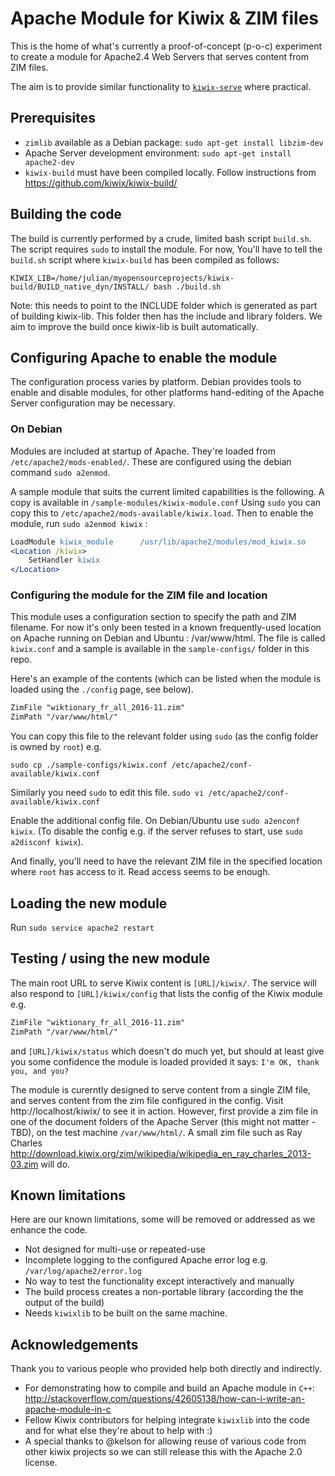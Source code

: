 # Apache Module for Kiwix & ZIM files
This is the home of what's currently a proof-of-concept (p-o-c) experiment to create a module for Apache2.4 Web Servers that serves content from ZIM files.

The aim is to provide similar functionality to [`kiwix-serve`](https://github.com/kiwix/kiwix-tools/tree/master/src/server "Kiwix Server source code") where practical. 
## Prerequisites
- `zimlib` available as a Debian package: `sudo apt-get install libzim-dev`
- Apache Server development environment: `sudo apt-get install apache2-dev`
- `kiwix-build` must have been compiled locally. Follow instructions from https://github.com/kiwix/kiwix-build/

## Building the code
The build is currently performed by a crude, limited bash script `build.sh`. The script requires `sudo` to install the module.
For now, You'll have to tell the `build.sh` script where `kiwix-build` has been compiled as follows:

`KIWIX_LIB=/home/julian/myopensourceprojects/kiwix-build/BUILD_native_dyn/INSTALL/ bash ./build.sh`

Note: this needs to point to the INCLUDE folder which is generated as part of building kiwix-lib. This folder then has the include and library folders. We aim to improve the build once kiwix-lib is built automatically.

## Configuring Apache to enable the module
The configuration process varies by platform. Debian provides tools to enable and disable modules, for other platforms hand-editing of the Apache Server configuration may be necessary.

### On Debian
Modules are included at startup of Apache. They're loaded from `/etc/apache2/mods-enabled/`. These are configured using the debian command `sudo a2enmod`. 

A sample module that suits the current limited capabilities is the following. A copy is available in `/sample-modules/kiwix-module.conf` Using `sudo` you can copy this to `/etc/apache2/mods-available/kiwix.load`. Then to enable the module, run `sudo a2enmod kiwix` :

```apache
LoadModule kiwix_module      /usr/lib/apache2/modules/mod_kiwix.so
<Location /kiwix>
    SetHandler kiwix
</Location>
```

### Configuring the module for the ZIM file and location
This module uses a configuration section to specify the path and ZIM filename. 
For now it's only been tested in a known frequently-used location on Apache running on Debian and Ubuntu : /var/www/html. 
The file is called `kiwix.conf` and a sample is available in the `sample-configs/` folder in this repo.

Here's an example of the contents (which can be listed when the module is loaded using the `./config` page, see below).

```apache
ZimFile "wiktionary_fr_all_2016-11.zim"
ZimPath "/var/www/html/"
```
You can copy this file to the relevant folder using `sudo` (as the config folder is owned by `root`) e.g.

`sudo cp ./sample-configs/kiwix.conf /etc/apache2/conf-available/kiwix.conf`

Similarly you need `sudo` to edit this file.
`sudo vi /etc/apache2/conf-available/kiwix.conf`

Enable the additional config file. On Debian/Ubuntu use `sudo a2enconf kiwix`. (To disable the config e.g. if the server refuses to start, use `sudo a2disconf kiwix`).

And finally, you'll need to have the relevant ZIM file in the specified location where `root` has access to it. Read access seems to be enough. 
 
## Loading the new module
Run `sudo service apache2 restart`

## Testing / using the new module
The main root URL to serve Kiwix content is `[URL]/kiwix/`. The service will also respond to `[URL]/kiwix/config` that lists the config of the Kiwix module e.g.

```apache
ZimFile "wiktionary_fr_all_2016-11.zim"
ZimPath "/var/www/html/"
```

and `[URL]/kiwix/status`
which doesn't do much yet, but should at least give you some confidence the module is loaded provided it says:
`I'm OK, thank you, and you?` 

The module is curerntly designed to serve content from a single ZIM file, and serves content from the zim file configured in the config. Visit http://localhost/kiwix/ to see it in action. However, first provide a zim file in one of the document folders of the Apache Server (this might not matter - TBD), on the test machine `/var/www/html/`. A small zim file such as Ray Charles http://download.kiwix.org/zim/wikipedia/wikipedia_en_ray_charles_2013-03.zim will do.

## Known limitations
Here are our known limitations, some will be removed or addressed as we enhance the code.

- Not designed for multi-use or repeated-use
- Incomplete logging to the configured Apache error log e.g. `/var/log/apache2/error.log`
- No way to test the functionality except interactively and manually
- The build process creates a non-portable library (according the the output of the build)
- Needs `kiwixlib` to be built on the same machine.

## Acknowledgements
Thank you to various people who provided help both directly and indirectly.
- For demonstrating how to compile and build an Apache module in `C++`: http://stackoverflow.com/questions/42605138/how-can-i-write-an-apache-module-in-c
- Fellow Kiwix contributors for helping integrate `kiwixlib` into the code and for what else they're about to help with :)
- A special thanks to @kelson for allowing reuse of various code from other kiwix projects so we can still release this with the Apache 2.0 license.
